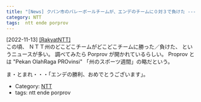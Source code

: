 ```yaml
---
title: "[News] クパン市のバレーボールチームが、エンデのチームに０対３で負けた ---だれも興味ないでしょうが・・・ＮＴＴ州のスポーツ祭典です"
category: NTT
tags:  ntt ende porprov
---
```


[2022-11-13] [[RakyatNTT]](https://rakyatntt.com/tim-voli-putra-kota-kupang-kalah-3-0-dari-ende-di-laga-perdana/?utm_source=pocket_saves)  
 この頃、
ＮＴＴ州のどこどこチームがどこどこチームに勝った／負けた、
というニュースが多い。
調べてみたら Porprov が開かれているらしい。
Proprov とは "Pekan OlahRaga PROvinsi"
「州のスポーツ週間」の略だという。

 ま・とまれ・・・「エンデの勝利、おめでとうございます」。

- Category: [NTT](https://merapano.github.io/categories.html#NTT)
- tags:  ntt ende porprov

